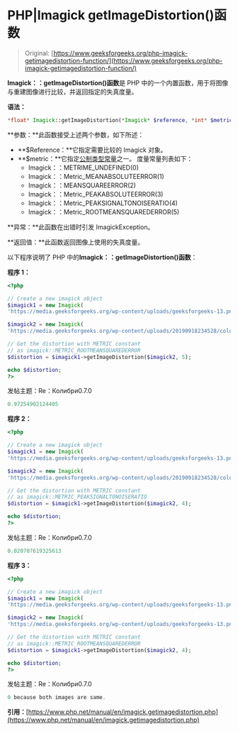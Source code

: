 # PHP|Imagick getImageDistortion()函数

> Original: [https://www.geeksforgeeks.org/php-imagick-getimagedistortion-function/](https://www.geeksforgeeks.org/php-imagick-getimagedistortion-function/)

**Imagick：：getImageDistortion()函数**是 PHP 中的一个内置函数，用于将图像与重建图像进行比较，并返回指定的失真度量。

**语法：**

```php
*float* Imagick::getImageDistortion(*Imagick* $reference, *int* $metric)
```

**参数：**此函数接受上述两个参数，如下所述：

*   **$Reference：**它指定需要比较的 Imagick 对象。
*   **$metric：**它指定[公制类型常量](https://www.php.net/manual/en/imagick.constants.php#imagick.constants.metric)之一。
    度量常量列表如下：
    *   Imagick：：METRIME_UNDEFINED(0)
    *   Imagick：：Metric_MEANABSOLUTEERROR(1)
    *   Imagick：：MEANSQUAREERROR(2)
    *   Imagick：：Metric_PEAKABSOLUTEERROR(3)
    *   Imagick：：Metric_PEAKSIGNALTONOISERATIO(4)
    *   Imagick：：Metric_ROOTMEANSQUAREDERROR(5)

**异常：**此函数在出错时引发 ImagickException。

**返回值：**此函数返回图像上使用的失真度量。

以下程序说明了 PHP 中的**Imagick：：getImageDistortion()函数**：

**程序 1：**

```php
<?php

// Create a new imagick object
$imagick1 = new Imagick(
'https://media.geeksforgeeks.org/wp-content/uploads/geeksforgeeks-13.png');

$imagick2 = new Imagick(
'https://media.geeksforgeeks.org/wp-content/uploads/20190918234528/colorize1.png');

// Get the distortion with METRIC constant
// as imagick::METRIC_ROOTMEANSQUAREDERROR
$distortion = $imagick1->getImageDistortion($imagick2, 5);

echo $distortion;
?>
```

发帖主题：Re：Колибри0.7.0

```php
0.97254902124405
```

**程序 2：**

```php
<?php

// Create a new imagick object
$imagick1 = new Imagick(
'https://media.geeksforgeeks.org/wp-content/uploads/geeksforgeeks-13.png');

$imagick2 = new Imagick(
'https://media.geeksforgeeks.org/wp-content/uploads/20190918234528/colorize1.png');

// Get the distortion with METRIC constant
// as imagick::METRIC_PEAKSIGNALTONOISERATIO
$distortion = $imagick1->getImageDistortion($imagick2, 4);

echo $distortion;
?>
```

发帖主题：Re：Колибри0.7.0

```php
0.020707619325613
```

**程序 3：**

```php
<?php

// Create a new imagick object
$imagick1 = new Imagick(
'https://media.geeksforgeeks.org/wp-content/uploads/geeksforgeeks-13.png');

$imagick2 = new Imagick(
'https://media.geeksforgeeks.org/wp-content/uploads/geeksforgeeks-13.png');

// Get the distortion with METRIC constant
// as imagick::METRIC_ROOTMEANSQUAREDERROR
$distortion = $imagick1->getImageDistortion($imagick2, 4);

echo $distortion;
?>
```

发帖主题：Re：Колибри0.7.0

```php
0 because both images are same.
```

**引用：**[https://www.php.net/manual/en/imagick.getimagedistortion.php](https://www.php.net/manual/en/imagick.getimagedistortion.php)
